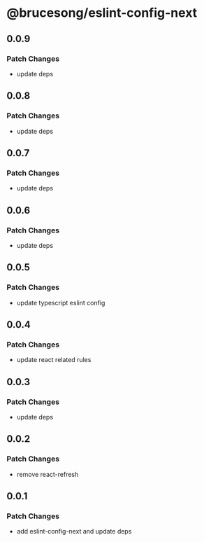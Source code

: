 # @brucesong/eslint-config-next

## 0.0.9

### Patch Changes

- update deps

## 0.0.8

### Patch Changes

- update deps

## 0.0.7

### Patch Changes

- update deps

## 0.0.6

### Patch Changes

- update deps

## 0.0.5

### Patch Changes

- update typescript eslint config

## 0.0.4

### Patch Changes

- update react related rules

## 0.0.3

### Patch Changes

- update deps

## 0.0.2

### Patch Changes

- remove react-refresh

## 0.0.1

### Patch Changes

- add eslint-config-next and update deps

